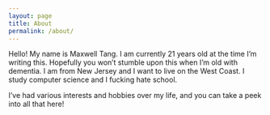 ```yaml
---
layout: page
title: About
permalink: /about/
---
```


Hello! My name is Maxwell Tang. I am currently 21 years old at the time I’m writing this. Hopefully you won’t stumble upon this when I’m old with dementia. I am from New Jersey and I want to live on the West Coast. I study computer science and I fucking hate school.

I’ve had various interests and hobbies over my life, and you can take a peek into all that here!

